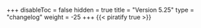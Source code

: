 +++
disableToc = false
hidden = true
title = "Version 5.25"
type = "changelog"
weight = -25
+++
{{< piratify true >}}
